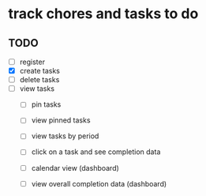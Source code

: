 # track chores and tasks to do


## TODO
 - [ ] register
 - [x] create tasks
 - [ ] delete tasks
 - [ ] view tasks
    - [ ] pin tasks
    - [ ] view pinned tasks
    - [ ] view tasks by period
    - [ ] click on a task and see completion data
    - [ ] calendar view (dashboard)
    - [ ] view overall completion data (dashboard)


